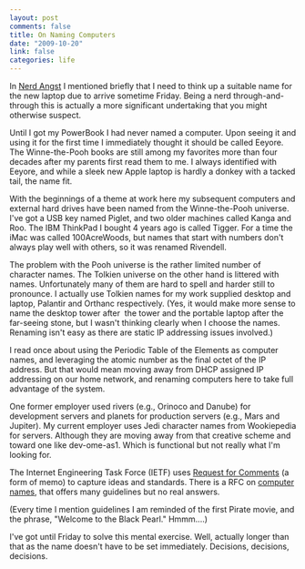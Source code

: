 ```yaml
--- 
layout: post
comments: false
title: On Naming Computers
date: "2009-10-20"
link: false
categories: life
---
```

In <a title="Nerd Angst" href="http://zanshin.net/2009/10/19/nerd-angst-2/" target="_self">Nerd Angst</a> I mentioned briefly that I need to think up a suitable name for the new laptop due to arrive sometime Friday. Being a nerd through-and-through this is actually a more significant undertaking that you might otherwise suspect.

Until I got my PowerBook I had never named a computer. Upon seeing it and using it for the first time I immediately thought it should be called Eeyore. The Winne-the-Pooh books are still among my favorites more than four decades after my parents first read them to me. I always identified with Eeyore, and while a sleek new Apple laptop is hardly a donkey with a tacked tail, the name fit.

With the beginnings of a theme at work here my subsequent computers and external hard drives have been named from the Winne-the-Pooh universe. I've got a USB key named Piglet, and two older machines called Kanga and Roo. The IBM ThinkPad I bought 4 years ago is called Tigger. For a time the iMac was called 100AcreWoods, but names that start with numbers don't always play well with others, so it was renamed Rivendell.

The problem with the Pooh universe is the rather limited number of character names. The Tolkien universe on the other hand is littered with names. Unfortunately many of them are hard to spell and harder still to pronounce. I actually use Tolkien names for my work supplied desktop and laptop, Palantir and Orthanc respectively. (Yes, it would make more sense to name the desktop tower after  the tower and the portable laptop after the far-seeing stone, but I wasn't thinking clearly when I choose the names. Renaming isn't easy as there are static IP addressing issues involved.)

I read once about using the Periodic Table of the Elements as computer names, and leveraging the atomic number as the final octet of the IP address. But that would mean moving away from DHCP assigned IP addressing on our home network, and renaming computers here to take full advantage of the system.

One former employer used rivers (e.g., Orinoco and Danube) for development servers and planets for production servers (e.g., Mars and Jupiter). My current employer uses Jedi character names from Wookiepedia for servers. Although they are moving away from that creative scheme and toward one like dev-ome-as1. Which is functional but not really what I'm looking for.

The Internet Engineering Task Force (IETF) uses <a title="Request for Comments" href="http://en.wikipedia.org/wiki/Request_for_Comments" target="_blank">Request for Comments</a> (a form of memo) to capture ideas and standards. There is a RFC on <a title="RFC 1178 - Choosing a name for your computer" href="http://www.faqs.org/rfcs/rfc1178.html" target="_blank">computer names</a>, that offers many guidelines but no real answers.

(Every time I mention guidelines I am reminded of the first Pirate movie, and the phrase, "Welcome to the Black Pearl." Hmmm....)

I've got until Friday to solve this mental exercise. Well, actually longer than that as the name doesn't have to be set immediately. Decisions, decisions, decisions.

